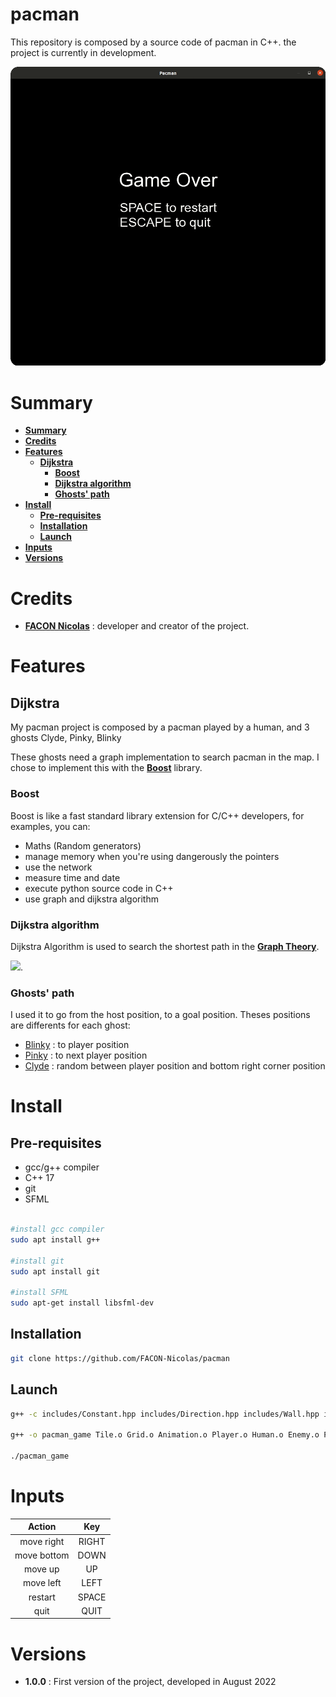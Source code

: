 # pacman

This repository is composed by a source code of pacman in C++. the project is currently in development.

![](https://raw.githubusercontent.com/FACON-Nicolas/FACON-Nicolas/main/resources/pacman.gif)

# Summary

* **[Summary](#summary)**
* **[Credits](#credits)**
* **[Features](#features)**
    * **[Dijkstra](#dijkstra)**
        * **[Boost](#boost)**
        * **[Dijkstra algorithm](#dijkstra-algorithm)**
        * **[Ghosts' path](#ghosts-path)**
* **[Install](#install)**
    * **[Pre-requisites](#pre-requisites)**
    * **[Installation](#installation)**
    * **[Launch](#launch)**
* **[Inputs](#inputs)**
* **[Versions](#versions)**

# Credits

 * **[FACON Nicolas](github.com/FACON-Nicolas)** : developer and creator of the project.

# Features

## Dijkstra

My pacman project is composed by a pacman played by a human, and 3 ghosts Clyde, Pinky, Blinky

These ghosts need a graph implementation to search pacman in the map. I chose to implement this with the **[Boost](boost.org)** library.

### Boost 
Boost is like a fast standard library extension for C/C++ developers, for examples, you can:
 + Maths (Random generators)
 + manage memory when you're using dangerously the pointers
 + use the network
 + measure time and date
 + execute python source code in C++ 
 + use graph and dijkstra algorithm

### Dijkstra algorithm

Dijkstra Algorithm is used to search the shortest path in the **[Graph Theory](https://fr.wikipedia.org/wiki/Théorie_des_graphes)**.

![](https://upload.wikimedia.org/wikipedia/commons/d/d1/Yen%27s_K-Shortest_Path_Algorithm%2C_K%3D3%2C_A_to_F.gif?20121130050940).

### Ghosts' path

I used it to go from the host position, to a goal position.
Theses positions are differents for each ghost:
 + [Blinky](https://pacman.fandom.com/wiki/Blinky) : to player position
 + [Pinky](https://pacman.fandom.com/wiki/Pinky) : to next player position
 + [Clyde](https://pacman.fandom.com/wiki/Clyde) : random between player position and bottom right corner position 

# Install

## Pre-requisites

 + gcc/g++ compiler 
 + C++ 17
 + git 
 + SFML

 ```sh

 #install gcc compiler
 sudo apt install g++

 #install git
 sudo apt install git

 #install SFML
 sudo apt-get install libsfml-dev

 ```

## Installation

 ```sh
 git clone https://github.com/FACON-Nicolas/pacman
 ```

## Launch

```sh
g++ -c includes/Constant.hpp includes/Direction.hpp includes/Wall.hpp includes/PacGum.hpp sources/Tile.cpp sources/Grid.cpp sources/Animation.cpp sources/Player.cpp sources/Human.cpp sources/Enemy.cpp sources/Pacman.cpp -std=c++17

g++ -o pacman_game Tile.o Grid.o Animation.o Player.o Human.o Enemy.o Pacman.o -lsfml-graphics -lsfml-window -lsfml-system

./pacman_game
```

# Inputs 

|    Action   |  Key  |
| :---------: | :---: |
|  move right | RIGHT |
| move bottom | DOWN  |
|    move up  |   UP  |
|  move left  |  LEFT |
|   restart   | SPACE |
|     quit    |  QUIT |


# Versions

 * **1.0.0** : First version of the project, developed in August 2022
 
